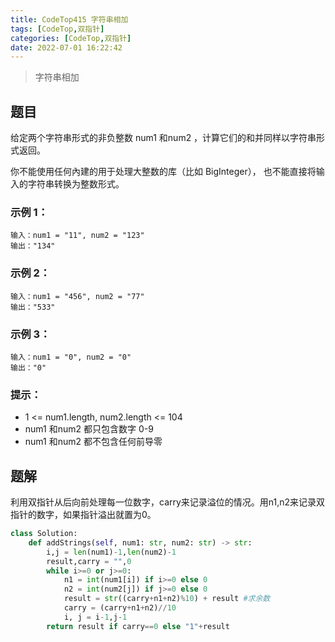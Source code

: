 ```yaml
---
title: CodeTop415 字符串相加
tags: [CodeTop,双指针]
categories: [CodeTop,双指针]
date: 2022-07-01 16:22:42
---
```


> 字符串相加

## 题目
给定两个字符串形式的非负整数 num1 和num2 ，计算它们的和并同样以字符串形式返回。

你不能使用任何內建的用于处理大整数的库（比如 BigInteger）， 也不能直接将输入的字符串转换为整数形式。

### 示例 1：

```
输入：num1 = "11", num2 = "123"
输出："134"
```

### 示例 2：

```
输入：num1 = "456", num2 = "77"
输出："533"
```

### 示例 3：

```
输入：num1 = "0", num2 = "0"
输出："0"
```
### 提示：

- 1 <= num1.length, num2.length <= 104
- num1 和num2 都只包含数字 0-9
- num1 和num2 都不包含任何前导零

## 题解

利用双指针从后向前处理每一位数字，carry来记录溢位的情况。用n1,n2来记录双指针的数字，如果指针溢出就置为0。

```python
class Solution:
    def addStrings(self, num1: str, num2: str) -> str:
        i,j = len(num1)-1,len(num2)-1
        result,carry = "",0
        while i>=0 or j>=0:
            n1 = int(num1[i]) if i>=0 else 0
            n2 = int(num2[j]) if j>=0 else 0
            result = str((carry+n1+n2)%10) + result #求余数
            carry = (carry+n1+n2)//10
            i, j = i-1,j-1 
        return result if carry==0 else "1"+result
```

